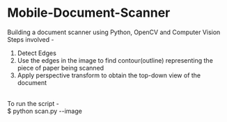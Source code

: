 # Mobile-Document-Scanner
Building a document scanner using Python, OpenCV and Computer Vision<br>
Steps involved - 
<ol>
  <li>Detect Edges</li>
  <li>Use the edges in the image to find contour(outline) representing the piece of paper being scanned</li>
  <li>Apply perspective transform to obtain the top-down view of the document</li>
</ol>
<br>
To run the script - <br>
$ python scan.py --image <image location>

